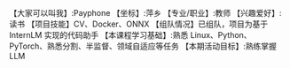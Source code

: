 【大家可以叫我】:Payphone
【坐标】:萍乡
【专业/职业】:教师 
【兴趣爱好】:读书 
【项目技能】CV、Docker、ONNX
【组队情况】已组队，项目为基于 InternLM 实现的代码助手
【本课程学习基础】:熟悉 Linux、Python、PyTorch、熟悉分割、半监督、领域自适应等任务
【本期活动目标】:熟练掌握 LLM
